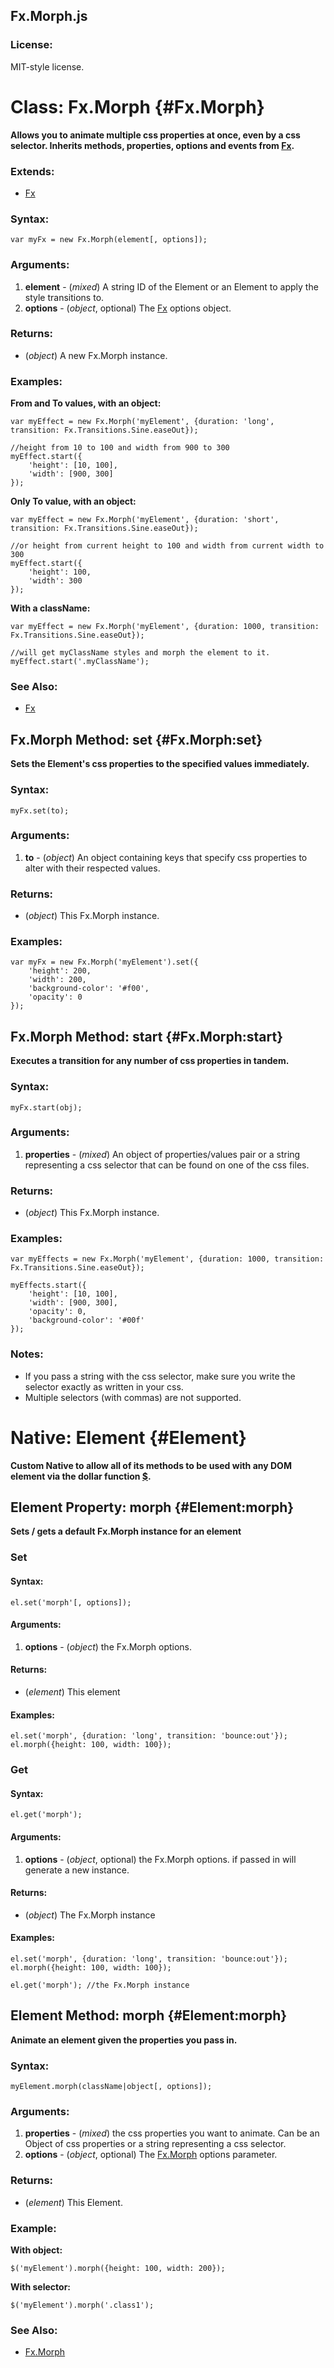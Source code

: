 Fx.Morph.js
-----------


### License:

MIT-style license.



Class: Fx.Morph {#Fx.Morph}
===========================

**Allows you to animate multiple css properties at once, even by a css selector. Inherits methods, properties, options and events from [Fx][].**

### Extends:

- [Fx][]

### Syntax:

	var myFx = new Fx.Morph(element[, options]);

### Arguments:

1. **element** - (*mixed*) A string ID of the Element or an Element to apply the style transitions to.
2. **options** - (*object*, optional) The [Fx][] options object.

### Returns:

* (*object*) A new Fx.Morph instance.

### Examples:

**From and To values, with an object:**

	var myEffect = new Fx.Morph('myElement', {duration: 'long', transition: Fx.Transitions.Sine.easeOut});

	//height from 10 to 100 and width from 900 to 300
	myEffect.start({
		'height': [10, 100],
		'width': [900, 300]
	});


**Only To value, with an object:**

	var myEffect = new Fx.Morph('myElement', {duration: 'short', transition: Fx.Transitions.Sine.easeOut});

	//or height from current height to 100 and width from current width to 300
	myEffect.start({
		'height': 100,
		'width': 300
	});


**With a className:**

	var myEffect = new Fx.Morph('myElement', {duration: 1000, transition: Fx.Transitions.Sine.easeOut});

	//will get myClassName styles and morph the element to it.
	myEffect.start('.myClassName');


### See Also:

- [Fx][]



Fx.Morph Method: set {#Fx.Morph:set}
------------------------------------

**Sets the Element's css properties to the specified values immediately.**

### Syntax:

	myFx.set(to);

### Arguments:

1. **to** - (*object*) An object containing keys that specify css properties to alter with their respected values.

### Returns:

* (*object*) This Fx.Morph instance.

### Examples:

	var myFx = new Fx.Morph('myElement').set({
		'height': 200,
		'width': 200,
		'background-color': '#f00',
		'opacity': 0
	});



Fx.Morph Method: start {#Fx.Morph:start}
----------------------------------------

**Executes a transition for any number of css properties in tandem.**

### Syntax:

	myFx.start(obj);

### Arguments:

1. **properties** - (*mixed*) An object of properties/values pair or a string representing a css selector that can be found on one of the css files.

### Returns:

* (*object*) This Fx.Morph instance.

### Examples:

	var myEffects = new Fx.Morph('myElement', {duration: 1000, transition: Fx.Transitions.Sine.easeOut});

	myEffects.start({
		'height': [10, 100],
		'width': [900, 300],
		'opacity': 0,
		'background-color': '#00f'
	});

### Notes:

- If you pass a string with the css selector, make sure you write the selector exactly as written in your css.
- Multiple selectors (with commas) are not supported.



Native: Element {#Element}
==========================

**Custom Native to allow all of its methods to be used with any DOM element via the dollar function [$][].**



Element Property: morph {#Element:morph}
----------------------------------------

**Sets / gets a default Fx.Morph instance for an element**

### Set

#### Syntax:

	el.set('morph'[, options]);

#### Arguments:

1. **options** - (*object*) the Fx.Morph options.

#### Returns:

* (*element*) This element

#### Examples:

	el.set('morph', {duration: 'long', transition: 'bounce:out'});
	el.morph({height: 100, width: 100});

### Get

#### Syntax:

	el.get('morph');

#### Arguments:

1. **options** - (*object*, optional) the Fx.Morph options. if passed in will generate a new instance.

#### Returns:

* (*object*) The Fx.Morph instance

#### Examples:

	el.set('morph', {duration: 'long', transition: 'bounce:out'});
	el.morph({height: 100, width: 100});

	el.get('morph'); //the Fx.Morph instance



Element Method: morph {#Element:morph}
--------------------------------------

**Animate an element given the properties you pass in.**

### Syntax:

	myElement.morph(className|object[, options]);

### Arguments:

1. **properties** - (*mixed*) the css properties you want to animate. Can be an Object of css properties or a string representing a css selector.
2. **options**    - (*object*, optional) The [Fx.Morph][] options parameter.

### Returns:

* (*element*) This Element.

### Example:

**With object:**

	$('myElement').morph({height: 100, width: 200});

**With selector:**

	$('myElement').morph('.class1');

### See Also:

- [Fx.Morph][]



[$]: /Element/#dollar
[Fx]: /Fx/Fx
[Fx.Morph]: #Fx.Morph